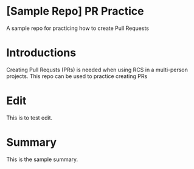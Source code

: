 # [Sample Repo] PR Practice
A sample repo for practicing how to create Pull Requests

# Introductions
Creating Pull Requsts (PRs) is needed when using RCS in a multi-person projects.
This repo can be used to practice creating PRs

# Edit
This is to test edit.

# Summary
This is the sample summary.

